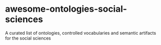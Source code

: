 # awesome-ontologies-social-sciences
A curated list of ontologies, controlled vocabularies and semantic artifacts for the social sciences
